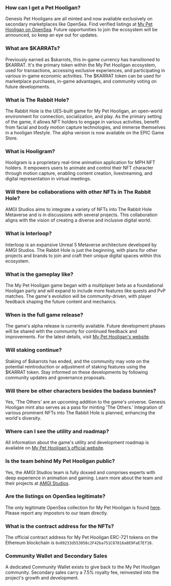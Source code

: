### How can I get a Pet Hooligan?
Genesis Pet Hooligans are all minted and now available exclusively on secondary marketplaces like OpenSea. Find verified listings at [My Pet Hooligan on OpenSea](https://opensea.io/collection/mypethooligan). Future opportunities to join the ecosystem will be announced, so keep an eye out for updates.

### What are $KARRATs?
Previously earned as $skarrots, this in-game currency has transitioned to $KARRAT. It's the primary token within the My Pet Hooligan ecosystem, used for transactions, accessing exclusive experiences, and participating in various in-game economic activities. The $KARRAT token can be used for marketplace purchases, in-game advantages, and community voting on future developments.

### What is The Rabbit Hole?
The Rabbit Hole is the UE5-built game for My Pet Hooligan, an open-world environment for connection, socialization, and play. As the primary setting of the game, it allows NFT holders to engage in various activities, benefit from facial and body motion capture technologies, and immerse themselves in a hooligan lifestyle. The alpha version is now available on the EPIC Game Store.

### What is Hooligram?
Hooligram is a proprietary real-time animation application for MPH NFT holders. It empowers users to animate and control their NFT character through motion capture, enabling content creation, livestreaming, and digital representation in virtual meetings.

### Will there be collaborations with other NFTs in The Rabbit Hole?
AMGI Studios aims to integrate a variety of NFTs into The Rabbit Hole Metaverse and is in discussions with several projects. This collaboration aligns with the vision of creating a diverse and inclusive digital world.

### What is Interloop?
Interloop is an expansive Unreal 5 Metaverse architecture developed by AMGI Studios. The Rabbit Hole is just the beginning, with plans for other projects and brands to join and craft their unique digital spaces within this ecosystem.

### What is the gameplay like?
The My Pet Hooligan game began with a multiplayer beta as a foundational Hooligan party and will expand to include more features like quests and PvP matches. The game's evolution will be community-driven, with player feedback shaping the future content and mechanics.

### When is the full game release?
The game's alpha release is currently available. Future development phases will be shared with the community for continued feedback and improvements. For the latest details, visit [My Pet Hooligan's website](https://mypethooligan.com/).

### Will staking continue?
Staking of $skarrots has ended, and the community may vote on the potential reintroduction or adjustment of staking features using the $KARRAT token. Stay informed on these developments by following community updates and governance proposals.

### Will there be other characters besides the badass bunnies?
Yes, 'The Others' are an upcoming addition to the game's universe. Genesis Hooligan mint also serves as a pass for minting 'The Others.' Integration of various prominent NFTs into The Rabbit Hole is planned, enhancing the world's diversity.

### Where can I see the utility and roadmap?
All information about the game's utility and development roadmap is available on [My Pet Hooligan's official website](https://mypethooligan.com/).

### Is the team behind My Pet Hooligan public?
Yes, the AMGI Studios team is fully doxxed and comprises experts with deep experience in animation and gaming. Learn more about the team and their projects at [AMGI Studios](https://amgistudios.com/).

### Are the listings on OpenSea legitimate?
The only legitimate OpenSea collection for My Pet Hooligan is found [here](https://opensea.io/collection/mypethooligan). Please report any impostors to our team directly.

### What is the contract address for the NFTs?
The official contract address for My Pet Hooligan ERC-721 tokens on the Ethereum blockchain is `0x09233d553058c2F42ba751C87816a8E9FaE7Ef10`.

### Community Wallet and Secondary Sales
A dedicated Community Wallet exists to give back to the My Pet Hooligan community. Secondary sales carry a 7.5% royalty fee, reinvested into the project's growth and development.
